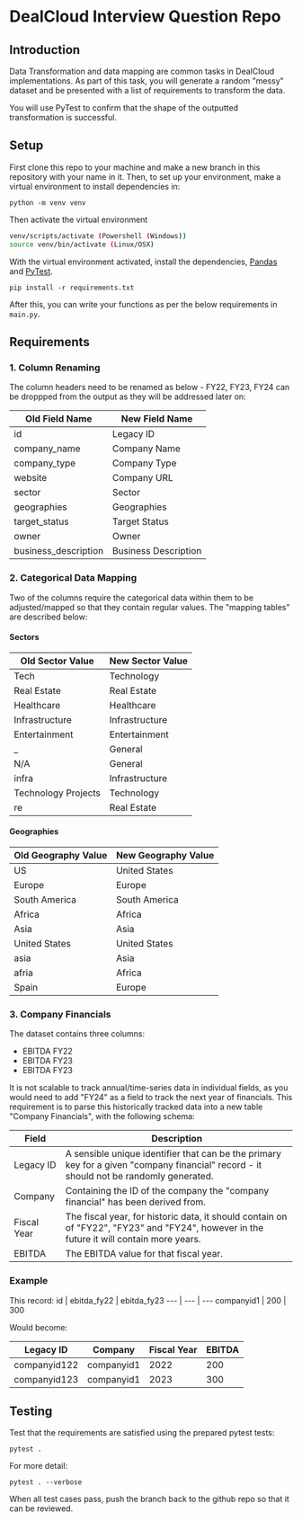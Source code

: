 # DealCloud Interview Question Repo

## Introduction
Data Transformation and data mapping are common tasks in DealCloud implementations. As part of this task, you will generate a random "messy" dataset and be presented with a list of requirements to transform the data.

You will use PyTest to confirm that the shape of the outputted transformation is successful.

## Setup
First clone this repo to your machine and make a new branch in this repository with your name in it. Then, to set up your environment, make a virtual environment to install dependencies in:

`python -m venv venv`

Then activate the virtual environment
```bash
venv/scripts/activate (Powershell (Windows))
source venv/bin/activate (Linux/OSX)
```
With the virtual environment activated, install the dependencies, [Pandas](https://pandas.pydata.org/) and [PyTest](https://docs.pytest.org/en/7.4.x/).

`pip install -r requirements.txt`

After this, you can write your functions as per the below requirements in `main.py`.


## Requirements
### 1. Column Renaming
The column headers need to be renamed as below - FY22, FY23, FY24 can be droppped from the output as they will be addressed later on:

Old Field Name | New Field Name
--- | ---
id | Legacy ID
company_name | Company Name
company_type | Company Type
website | Company URL
sector | Sector
geographies | Geographies
target_status | Target Status
owner | Owner
business_description | Business Description

### 2. Categorical Data Mapping
Two of the columns require the categorical data within them to be adjusted/mapped so that they contain regular values. The "mapping tables" are described below:

#### Sectors
Old Sector Value | New Sector Value
--- | ---
Tech | Technology
Real Estate | Real Estate
Healthcare | Healthcare
Infrastructure | Infrastructure
Entertainment | Entertainment
_ | General
N/A | General
infra | Infrastructure
Technology Projects | Technology
re | Real Estate

#### Geographies
Old Geography Value | New Geography Value
--- | --- 
US | United States
Europe | Europe
South America | South America
Africa | Africa
Asia | Asia
United States | United States
asia | Asia
afria | Africa
Spain | Europe

### 3. Company Financials
The dataset contains three columns: 
- EBITDA FY22
- EBITDA FY23
- EBITDA FY23

It is not scalable to track annual/time-series data in individual fields, as you would need to add "FY24" as a field to track the next year of financials. This requirement is to parse this historically tracked data into a new table "Company Financials", with the following schema:

Field | Description
--- | ---
Legacy ID | A sensible unique identifier that can be the primary key for a given "company financial" record - it should not be randomly generated.
Company | Containing the ID of the company the "company financial" has been derived from.
Fiscal Year | The fiscal year, for historic data, it should contain on of "FY22", "FY23" and "FY24", however in the future it will contain more years.
EBITDA | The EBITDA value for that fiscal year.

### Example

This record:
id | ebitda_fy22 | ebitda_fy23
--- | --- | ---
companyid1 | 200 | 300

Would become:

Legacy ID | Company | Fiscal Year | EBITDA
--- | --- | --- | ---
companyid122 | companyid1 | 2022 | 200
companyid123 | companyid1 | 2023 | 300

## Testing
Test that the requirements are satisfied using the prepared pytest tests:

`pytest .`

For more detail: 

`pytest . --verbose`

When all test cases pass, push the branch back to the github repo so that it can be reviewed.
